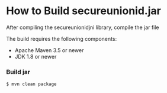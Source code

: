 # How to Build secureunionid.jar

After compiling the secureunionidjni library, compile the jar file

The build requires the following components:

-   Apache Maven 3.5 or newer
-   JDK 1.8 or newer

### Build jar

``` bash
$ mvn clean package
```



